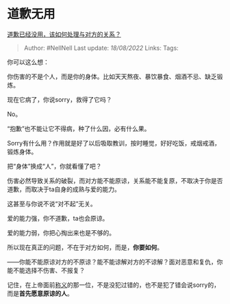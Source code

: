 # 道歉无用
[道歉已经没用，该如何处理与对方的关系？](https://www.zhihu.com/question/548282177/answer/2625733609)

> Author: #NellNell 
> Last update: *18/08/2022* 
> Links: 
> Tags: 

你可以这么想：

你伤害的不是个人，而是你的身体。比如天天熬夜、暴饮暴食、烟酒不忌、缺乏锻炼。

现在它病了，你说sorry，救得了它吗？

No。

“抱歉”也不能让它不得病，种了什么因，必有什么果。

Sorry有什么用？作用就是好了以后吸取教训，按时睡觉，好好吃饭，戒烟戒酒，锻炼身体。

把“身体”换成“人”，你就看懂了吧？

伤害必然导致关系的破裂，而对方能不能原谅，关系能不能复原，不取决于你是否道歉，而取决于ta自身的成熟与爱的能力。

这甚至与你说不说“对不起”无关。

爱的能力强，你不道歉，ta也会原谅。

爱的能力弱，你把心掏出来也是不够的。

所以现在真正的问题，不在于对方如何，而是，**你要如何**。

——你能不能原谅对方的不原谅？能不能谅解对方的不谅解？面对恶意和复仇，你能不能选择不伤害、不报复？

记住，在上帝面前[称义](https://www.zhihu.com/search?q=%E7%A7%B0%E4%B9%89&search_source=Entity&hybrid_search_source=Entity&hybrid_search_extra=%7B%22sourceType%22%3A%22answer%22%2C%22sourceId%22%3A2625733609%7D)的那一位，不是没犯过错的，也不是犯了错会说sorry的，而是**首先愿意原谅的人**。

